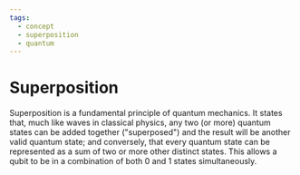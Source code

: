 ```yaml
---
tags:
  - concept
  - superposition
  - quantum
---
```

# Superposition

Superposition is a fundamental principle of quantum mechanics. It states that, much like waves in classical physics, any two (or more) quantum states can be added together ("superposed") and the result will be another valid quantum state; and conversely, that every quantum state can be represented as a sum of two or more other distinct states. This allows a qubit to be in a combination of both 0 and 1 states simultaneously.
